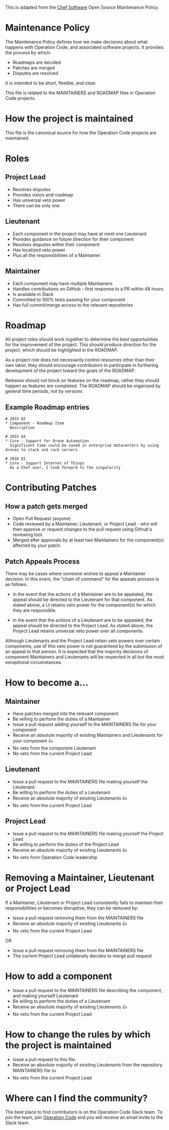 This is adapted from the [Chef Software](https://github.com/chef/chef-rfc/blob/master/rfc030-maintenance-policy.md#how-the-project-is-maintained) Open Source Maintenance Policy.

# Maintenance Policy

The Maintenance Policy defines how we make decisions about what happens with Operation Code, and associated software projects. It provides the process by which:

* Roadmaps are decided
* Patches are merged
* Disputes are resolved

It is intended to be short, flexible, and clear.

This file is related to the MAINTAINERS and ROADMAP files in Operation Code projects.

# How the project is maintained

This file is the canonical source for how the Operation Code projects are maintained.

# Roles

## Project Lead

* Resolves disputes
* Provides vision and roadmap
* Has universal veto power
* There can be only one

## Lieutenant

* Each component in the project may have at most one Lieutenant
* Provides guidance on future direction for their component
* Resolves disputes within their component
* Has localized veto power
* Plus all the responsibilities of a Maintainer

## Maintainer

* Each component may have multiple Maintainers
* Handles contributions on GitHub - first response to a PR within 48 hours
* Is available in Slack
* Committed to 100% tests passing for your component
* Has full commit/merge access to the relevant repositories

# Roadmap

All project roles should work together to determine the best opportunities for the improvement of the project. This should produce direction for the project, which should be highlighted in the ROADMAP.

As a project role does not necessarily control resources other than their own labor, they should encourage contributors to participate in furthering development of the project toward the goals of the ROADMAP.

Releases should not block on features on the roadmap, rather they should happen as features are completed. The ROADMAP should be organized by general time periods, not by versions
## Example Roadmap entries

```
# 2015 Q2
* Component - Roadmap Item
  Description

# 2015 Q4
* Core - Support for Drone Automation
  Significant time could be saved in enterprise datacenters by using drones to stack and rack servers

# 2016 Q1
* Core - Support Internet of Things
  As a Chef user, I look forward to the singularity
```

# Contributing Patches

## How a patch gets merged

* Open Pull Request (anyone)
* Code reviewed by a Maintainer, Lieutenant, or Project Lead - who will then approve or request changes to the pull request using Github's reviewing tool.
* Merged after approvals by at least two Maintainers for the component(s) affected by your patch.

## Patch Appeals Process

There may be cases where someone wishes to appeal a Maintainer decision. In this event, the "chain of command" for the appeals process is as follows.

* In the event that the actions of a Maintainer are to be appealed, the appeal should be directed to the Lieutenant for that component. As stated above, a Lt retains veto power for the component(s) for which they are responsible.

* In the event that the actions of a Lieutenant are to be appealed, the appeal should be directed to the Project Lead. As stated above, the Project Lead retains universal veto power over all components.

Although Lieutenants and the Project Lead retain veto powers over certain components, use of this veto power is not guaranteed by the submission of an appeal to that person. It is expected that the majority decisions of component Maintainers and Lieutenants will be respected in all but the most exceptional circumstances.

# How to become a...

## Maintainer

* Have patches merged into the relevant component
* Be willing to perform the duties of a Maintainer
* Issue a pull request adding yourself to the MAINTAINERS file for your component
* Receive an absolute majority of existing Maintainers and Lieutenants for your component :+1:
* No veto from the component Lieutenant
* No veto from the current Project Lead

## Lieutenant

* Issue a pull request to the MAINTAINERS file making yourself the Lieutenant
* Be willing to perform the duties of a Lieutenant
* Receive an absolute majority of existing Lieutenants :+1:
* No veto from the current Project Lead

## Project Lead

* Issue a pull request to the MAINTAINERS file making yourself the Project Lead
* Be willing to perform the duties of the Project Lead
* Receive an absolute majority of existing Lieutenants :+1:
* No veto from Operation Code leadership 

# Removing a Maintainer, Lieutenant or Project Lead

If a Maintainer, Lieutenant or Project Lead consistently fails to maintain their responsibilities or becomes disruptive, they can be removed by:

* Issue a pull request removing them from the MAINTAINERS file
* Receive an absolute majority of existing Lieutenants :+1:
* No veto from the current Project Lead

OR

* Issue a pull request removing them from the MAINTAINERS file
* The current Project Lead unilaterally decides to merge pull request

# How to add a component

* Issue a pull request to the MAINTAINERS file describing the component, and making yourself Lieutenant
* Be willing to perform the duties of a Lieutenant
* Receive an absolute majority of existing Lieutenants :+1:
* No veto from the current Project Lead

# How to change the rules by which the project is maintained

* Issue a pull request to this file.
* Receive an absolute majority of existing Lieutenants from the repository MAINTAINERS file :+1:
* No veto from the current Project Lead

# Where can I find the community?

The best place to find contributors is on the Operation Code Slack team. To join the team, join [Operation Code](https://operationcode.org/) and you will receive an email invite to the Slack team.

